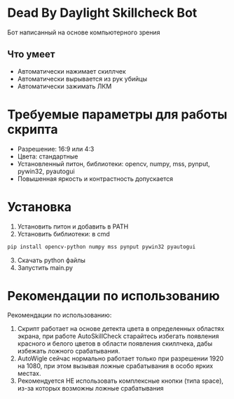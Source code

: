 # Dead By Daylight Skillcheck Bot
Бот написанный на основе компьютерного зрения
## Что умеет
- Автоматически нажимает скиллчек
- Автоматически вырывается из рук убийцы
- Автоматически зажимать ЛКМ
# Требуемые параметры для работы скрипта
- Разрешение: 16:9 или 4:3
- Цвета: стандартные
- Установленный питон, библиотеки: opencv, numpy, mss, pynput, pywin32, pyautogui
- Повышенная яркость и контрастность допускается
# Установка
1. Установить питон и добавить в PATH
2. Установить библиотеки: в cmd
```bash
pip install opencv-python numpy mss pynput pywin32 pyautogui
```
3. Скачать python файлы
4. Запустить main.py
# Рекомендации по использованию
Рекомендации по использованию:
1. Скрипт работает на основе детекта цвета в определенных областях экрана, при работе AutoSkillCheck старайтесь избегать появления красного и белого цветов в области появления скиллчека, дабы избежать ложного срабатывания.
2. AutoWigle сейчас нормально работает только при разрешении 1920 на 1080, при этом вызывая ложные срабатывания в особо ярких местах.
3. Рекомендуется НЕ использовать комплексные кнопки (типа space), из-за которых возможны ложные срабатывания
